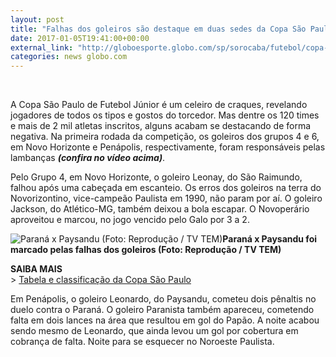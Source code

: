 ```yaml
---
layout: post
title: "Falhas dos goleiros são destaque em duas sedes da Copa São Paulo; vídeo"
date: 2017-01-05T19:41:00+00:00
external_link: "http://globoesporte.globo.com/sp/sorocaba/futebol/copa-SP-de-futebol-junior/noticia/2017/01/falhas-dos-goleios-sao-destaque-em-duas-sedes-da-copa-sao-paulo.html"
categories: news globo.com
---
```

&nbsp;

A Copa São Paulo de Futebol Júnior é um celeiro de craques, revelando jogadores de todos os tipos e gostos do torcedor. Mas dentre os 120 times e mais de 2 mil atletas inscritos, alguns acabam se destacando de forma negativa. Na primeira rodada da competição, os goleiros dos grupos 4 e 6, em Novo Horizonte e Penápolis, respectivamente, foram responsáveis pelas lambanças _**(confira no vídeo acima)**_.&nbsp;

Pelo Grupo 4, em Novo Horizonte, o goleiro Leonay, do São Raimundo, falhou após uma cabeçada em escanteio. Os erros dos goleiros na terra do Novorizontino, vice-campeão Paulista em 1990, não param por aí. O goleiro Jackson, do Atlético-MG, também deixou a bola escapar. O Novoperário aproveitou e marcou, no jogo vencido pelo Galo por 3 a 2.&nbsp;

 ![Paraná x Paysandu (Foto: Reprodução / TV TEM)](http://s2.glbimg.com/irDP4JZxfRNOKz6119sGK6H1uxo=/141x0:1343x900/320x240/s.glbimg.com/es/ge/f/original/2017/01/05/parana_x_paysandu.jpg "Paraná x Paysandu (Foto: Reprodução / TV TEM)")**Paraná&nbsp;x Paysandu foi marcado pelas falhas dos goleiros (Foto: Reprodução / TV TEM)**

**SAIBA MAIS**  
\> [Tabela e classificação da Copa São Paulo](http://globoesporte.globo.com/futebol/Copa-SP-de-futebol-junior/)

Em Penápolis, o goleiro Leonardo, do Paysandu, cometeu dois pênaltis no duelo contra o Paraná. O goleiro Paranista também apareceu, cometendo falta em dois lances na área que resultou em gol do Papão. A noite acabou sendo mesmo de Leonardo, que ainda levou um gol por cobertura em cobrança de falta. Noite para se esquecer no Noroeste Paulista.&nbsp;

